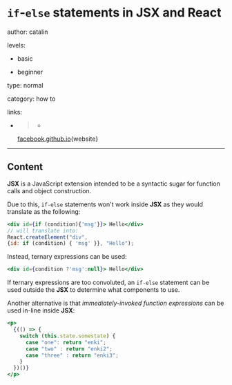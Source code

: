 # `if`-`else` statements in **JSX** and **React**
author: catalin

levels:

  - basic

  - beginner

type: normal

category: how to

links:

  - >-
    [facebook.github.io](https://facebook.github.io/react/tips/if-else-in-JSX.html){website}

---
## Content

**JSX** is a JavaScript extension intended to be a syntactic sugar for function calls and object construction. 

Due to this, `if-else` statements won't work inside **JSX** as they would translate as the following:
```jsx
<div id={if (condition){'msg'}}> Hello</div>
// will translate into:
React.createElement("div", 
{id: if (condition) { 'msg' }}, "Hello");
```
Instead, ternary expressions can be used:

```jsx
<div id={condition ?'msg':null}> Hello</div>
```
If ternary expressions are too convoluted, an `if-else` statement can be used outside the **JSX** to determine what components to use.

Another alternative is that *immediately-invoked function expressions* can be used in-line inside **JSX**:
```jsx
<p>
  {(() => {
    switch (this.state.somestate) {
      case "one": return "enki";
      case "two" : return "enki2";
      case "three" : return "enki3";
    }
  })()}
</p>
```